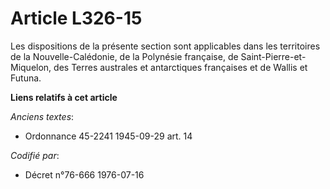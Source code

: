 # Article L326-15

Les dispositions de la présente section sont applicables dans les territoires de la Nouvelle-Calédonie, de la Polynésie
française, de Saint-Pierre-et-Miquelon, des Terres australes et antarctiques françaises et de Wallis et Futuna.

**Liens relatifs à cet article**

_Anciens textes_:

  - Ordonnance 45-2241 1945-09-29 art. 14

_Codifié par_:

  - Décret n°76-666 1976-07-16
